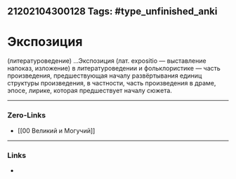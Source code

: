 21202104300128
Tags: #type_unfinished_anki
---
# Экспозиция

(литературоведение) ...Экспозиция (лат. expositio — выставление напоказ, изложение) в литературоведении и фольклористике — часть произведения, предшествующая началу развёртывания единиц структуры произведения, в частности, часть произведения в драме, эпосе, лирике, которая предшествует началу сюжета.

---
### Zero-Links
- [[00 Великий и Могучий]]
---
### Links
-